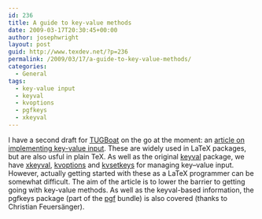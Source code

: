 ```yaml
---
id: 236
title: A guide to key-value methods
date: 2009-03-17T20:30:45+00:00
author: josephwright
layout: post
guid: http://www.texdev.net/?p=236
permalink: /2009/03/17/a-guide-to-key-value-methods/
categories:
  - General
tags:
  - key-value input
  - keyval
  - kvoptions
  - pgfkeys
  - xkeyval
---
```

I have a second draft for <a title="The Communications of the TeX Users Group" href="http://www.tug.org/tugboat/">TUGBoat</a> on the go at the moment: an <a href="http://www.texdev.net/wp-content/uploads/2009/03/keyval.pdf">article on implementing key-value input</a>. These are widely used in LaTeX packages, but are also usful in plain TeX. As well as the original <a title="Process 'key=value' schemes" href="http://www.ctan.org/pkg/keyval">keyval</a> package, we have <a title="Extension of the keyval package" href="http://www.ctan.org/pkg/xkeyval">xkeyval</a>, <a title="Key value format for package options" href="http://www.ctan.org/pkg/kvoptions">kvoptions</a> and <a title="Key value parser with default handler support" href="http://www.ctan.org/pkg/kvsetkeys">kvsetkeys</a> for managing key–value input. However, actually getting started with these as a LaTeX programmer can be somewhat difficult. The aim of the article is to lower the barrier to getting going with key-value methods. As well as the keyval-based information, the pgfkeys package (part of the <a title="Create PostScript and PDF graphics in TeX" href="http://www.ctan.org/pkg/pgf">pgf</a> bundle) is also covered (thanks to Christian Feuersänger).
